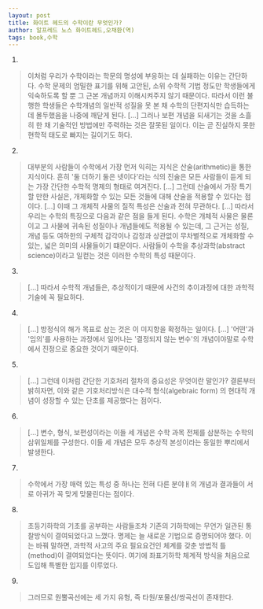 ```yaml
---
layout: post
title: 화이트 헤드의 수학이란 무엇인가?
author: 알프레드 노스 화이트헤드,오채환(역)
tags: book,수학
---
```


1. 
> 이처럼 우리가 수학이라는 학문의 명성에 부응하는 데 실패하는 이유는 간단하다. 수학 문제의 엄밀한 표기를 위해 고안된, 소위 수학적 기법 정도만 학생들에게 익숙하도록 할 뿐 그 근본 개념까지 이해시켜주지 않기 때문이다. 따라서 이런 불행한 학생들은 수학개념의 일반적 성질을 못 본 채 수학의 단편지식만 습득하는 데 몰두했음을 나중에 깨닫게 된다. [...] 그러나 보편 개념을 되새기는 것을 소흘히 한 채 기술적인 방법에만 주력하는 것은 잘못된 일이다. 이는 곧 진실하지 못한 현학적 태도로 빠지는 길이기도 하다.

2. 
> 대부분의 사람들이 수학에서 가장 먼저 익히는 지식은 산술(arithmetic)을 통한 지식이다. 흔히 '둘 더하기 둘은 넷이다'라는 식의 진술은 모든 사람들이 듣게 되는 가장 간단한 수학적 명제의 형태로 여겨진다. [...] 그런데 산술에서 가장 특기할 만한 사실은, 개체화할 수 있는 모든 것들에 대해 산술을 적용할 수 있다는 점이다. [...] 이때 그 개체적 사물의 질적 특성은 산술과 전혀 무관하다. [...] 따라서 우리는 수학의 특징으로 다음과 같은 점을 들게 된다. 수학은 개체적 사물은 물론이고 그 사물에 귀속된 성질이나 개념들에도 적용될 수 있는데, 그 근거는 성질, 개념 등도 여하한의 구체적 감각이나 감정과 상관없이 무차별적으로 개체화할 수 있는, 넓은 의미의 사물들이기 떄문이다. 사람들이 수학을 추상과학(abstract science)이라고 일컫는 것은 이러한 수학의 특성 때문이다.

3. 
> [...] 따라서 수학적 개념들은, 추상적이기 때문에 사건의 추이과정에 대한 과학적 기술에 꼭 필요하다.

4. 
> [...] 방정식의 해가 목표로 삼는 것은 이 미지항을 확정하는 일이다. [...] '어떤'과 '임의'를 사용하는 과정에서 일어나는 '결정되지 않는 변수'의 개념이야말로 수학에서 진정으로 중요한 것이기 때문이다.

5. 
> [...] 그런데 이처럼 간단한 기호처리 절차의 중요성은 무엇이란 말인가? 결론부터 밝히자면, 이와 같은 기호처리방식은 대수적 형식(algebraic form) 의 현대적 개념이 성장할 수 있는 단초를 제공했다는 점이다.

6. 
> [...] 변수, 형식, 보편성이라는 이들 세 개념은 수학 과목 전체를 삼분하는 수학의 삼위일체를 구성한다. 이들 세 개념은 모두 추상적 본성이라는 동일한 뿌리에서 발생한다.
 
7. 
> 수학에서 가장 매력 있는 특성 중 하나는 전혀 다른 분야ㅐ의 개념과 결과들이 서로 아귀가 꼭 맞게 맞물린다는 점이다.

8. 
> 초등기하학의 기초를 공부하는 사람들조차 기존의 기하학에는 무언가 일관된 통찰방식이 결여되었다고 느꼈다. 명제는 늘 새로운 기법으로 증명되어야 했다. 이는 바꿔 말하면, 과학적 사고의 주요 필요요건인 체계를 갖춘 방법적 틀(method)이 결여되었다는 뜻이다. 여기에 좌표기하학 체계적 방식을 처음으로 도입해 특별한 입지를 이루었다.

9. 
> 그러므로 원뿔곡선에는 세 가지 유형, 즉 타원/포물선/쌍곡선이 존재한다.